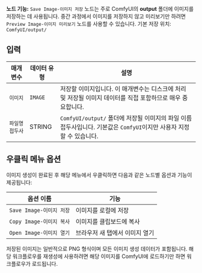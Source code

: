 
**노드 기능:** `Save Image-이미지 저장` 노드는 주로 ComfyUI의 **output** 폴더에 이미지를 저장하는 데 사용됩니다. 중간 과정에서 이미지를 저장하지 않고 미리보기만 하려면 `Preview Image-이미지 미리보기` 노드를 사용할 수 있습니다.
기본 저장 위치: `ComfyUI/output/`

## 입력

| 매개변수          | 데이터 유형 | 설명                                                                                                                 |
| ----------------- | ----------- | -------------------------------------------------------------------------------------------------------------------- |
| `이미지`          | `IMAGE`     | 저장할 이미지입니다. 이 매개변수는 디스크에 처리 및 저장될 이미지 데이터를 직접 포함하므로 매우 중요합니다.          |
| `파일명 접두사` | STRING      | `ComfyUI/output/` 폴더에 저장될 이미지의 파일 이름 접두사입니다. 기본값은 `ComfyUI`이지만 사용자 지정할 수 있습니다. |

## 우클릭 메뉴 옵션

이미지 생성이 완료된 후 해당 메뉴에서 우클릭하면 다음과 같은 노드별 옵션과 기능이 제공됩니다:

| 옵션 이름                | 기능                           |
| ------------------------ | ------------------------------ |
| `Save Image-이미지 저장` | 이미지를 로컬에 저장           |
| `Copy Image-이미지 복사` | 이미지를 클립보드에 복사       |
| `Open Image-이미지 열기` | 브라우저 새 탭에서 이미지 열기 |

저장된 이미지는 일반적으로 PNG 형식이며 모든 이미지 생성 데이터가 포함됩니다. 해당 워크플로우를 재생성에 사용하려면 해당 이미지를 ComfyUI에 로드하기만 하면 워크플로우가 로드됩니다.
